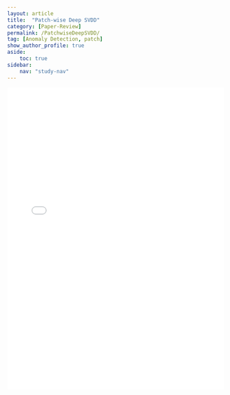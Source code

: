 ```yaml
---
layout: article
title:  "Patch-wise Deep SVDD"
category: [Paper-Review]
permalink: /PatchwiseDeepSVDD/
tag: [Anomaly Detection, patch]
show_author_profile: true
aside:
    toc: true
sidebar:
    nav: "study-nav"
---
```


<!-- <object data="/pdf/윈텍 프로젝트_withMarginNotes.pdf" type="application/pdf" width="100%" height="700px">
    <embed src="/pdf/윈텍 프로젝트_withMarginNotes.pdf">
        <p>This browser does not support PDFs. Please download the PDF to view it: <a href="/pdf/윈텍 프로젝트_withMarginNotes.pdf">Download PDF</a>.</p>
    </embed>
</object> -->

<embed src="/pdf/윈텍 프로젝트_withMarginNotes.pdf" width="100%" height="700px">
</embed>